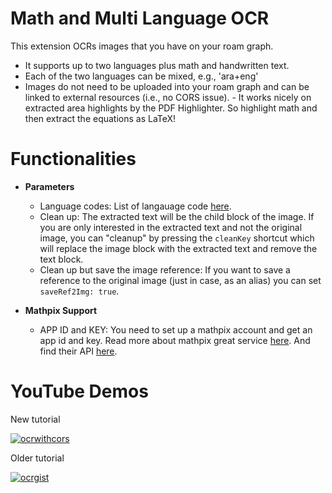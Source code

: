 # Math and Multi Language OCR

This extension OCRs images that you have on your roam graph. 

- It supports up to two languages plus math and handwritten text. 
- Each of the two languages can be mixed, e.g., 'ara+eng'
- Images do not need to be uploaded into your roam graph and can be linked to external resources (i.e., no CORS issue). - It works nicely on extracted area highlights by the PDF Highlighter. So highlight math and then extract the equations as LaTeX!

# Functionalities
- **Parameters** 
    - Language codes: List of langauage code [here](https://tesseract-ocr.github.io/tessdoc/Data-Files-in-different-versions.html).
	- Clean up: The extracted text will be the child block of the image. If you are only interested in the extracted text and not the original image, you can "cleanup" by pressing the `cleanKey` shortcut which will replace the image block with the extracted text and remove the text block. 
    - Clean up but save the image reference: If you want to save a reference to the original image (just in case, as an alias) you can set `saveRef2Img: true`.
	
- **Mathpix Support**
	- APP ID and KEY: You need to set up a mathpix account and get an app id and key. Read more about mathpix great service [here](https://mathpix.com/#features). And find their API [here](https://docs.mathpix.com/#introduction).

# YouTube Demos

New tutorial

[![ocrwithcors](https://img.youtube.com/vi/N8DOqIZQFLU/0.jpg)](https://www.youtube.com/watch?v=N8DOqIZQFLU)


Older tutorial

[![ocrgist](https://img.youtube.com/vi/BSVxxDsZVNQ/0.jpg)](https://youtu.be/BSVxxDsZVNQ)
